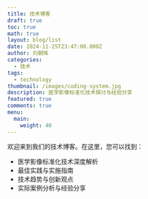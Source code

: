 ```yaml
---
title: 技术博客
draft: true
toc: true
math: true
layout: blog/list
date: 2024-11-25T23:47:00.000Z
author: 刘朝晖
categories:
  - 技术
tags:
  - technology
thumbnail: /images/coding-system.jpg
description: 医学影像标准化技术探讨与经验分享
featured: true
comments: true
menu:
  main:
    weight: 40
---
```


欢迎来到我们的技术博客。在这里，您可以找到：

- 医学影像标准化技术深度解析
- 最佳实践与实施指南
- 技术趋势与创新观点
- 实际案例分析与经验分享
